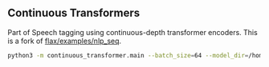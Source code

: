 ## Continuous Transformers

Part of Speech tagging using continuous-depth transformer encoders. 
This is a fork of [flax/examples/nlp_seq](https://github.com/google/flax/tree/master/examples/nlp_seq). 

```bash
python3 -m continuous_transformer.main --batch_size=64 --model_dir=/home/afq/tree_bank/ancient_greek --dev=/home/afq/ud-treebanks-v2.0/UD_English/en-ud-dev.conllu --train=/home/afq/ud-treebanks-v2.0/UD_English/en-ud-train.conllu --learning_rate=0.01
```
